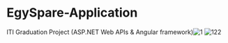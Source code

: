 # EgySpare-Application
ITI Graduation Project (ASP.NET Web APIs &amp; Angular framework)![1](https://user-images.githubusercontent.com/116125840/201730437-65548895-5271-45df-b45f-328e3cea7bf8.jpg)
![122](https://user-images.githubusercontent.com/116125840/201730444-ceb1a2c5-466f-4b53-9c67-1fc0b60a229b.jpg)

